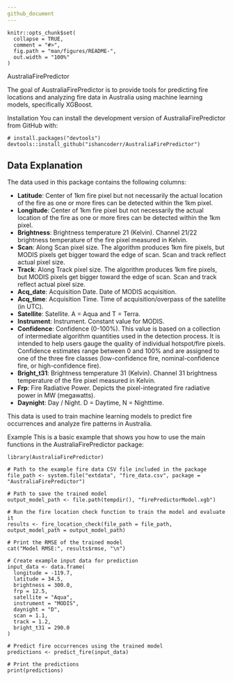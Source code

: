 ```yaml
---
github_document
---
```


<!-- README.md is generated from README.Rmd. Please edit that file -->

```{r, include = FALSE}
knitr::opts_chunk$set(
  collapse = TRUE,
  comment = "#>",
  fig.path = "man/figures/README-",
  out.width = "100%"
)
```

AustraliaFirePredictor
<!-- badges: start -->
<!-- badges: end -->
The goal of AustraliaFirePredictor is to provide tools for predicting fire locations and analyzing fire data in Australia using machine learning models, specifically XGBoost.

Installation
You can install the development version of AustraliaFirePredictor from GitHub with:

```{r}
# install.packages("devtools")
devtools::install_github("ishancoderr/AustraliaFirePredictor")

```
## Data Explanation

The data used in this package contains the following columns:

- **Latitude**: Center of 1km fire pixel but not necessarily the actual location of the fire as one or more fires can be detected within the 1km pixel.
- **Longitude**: Center of 1km fire pixel but not necessarily the actual location of the fire as one or more fires can be detected within the 1km pixel.
- **Brightness**: Brightness temperature 21 (Kelvin). Channel 21/22 brightness temperature of the fire pixel measured in Kelvin.
- **Scan**: Along Scan pixel size. The algorithm produces 1km fire pixels, but MODIS pixels get bigger toward the edge of scan. Scan and track reflect actual pixel size.
- **Track**: Along Track pixel size. The algorithm produces 1km fire pixels, but MODIS pixels get bigger toward the edge of scan. Scan and track reflect actual pixel size.
- **Acq_date**: Acquisition Date. Date of MODIS acquisition.
- **Acq_time**: Acquisition Time. Time of acquisition/overpass of the satellite (in UTC).
- **Satellite**: Satellite. A = Aqua and T = Terra.
- **Instrument**: Instrument. Constant value for MODIS.
- **Confidence**: Confidence (0-100%). This value is based on a collection of intermediate algorithm quantities used in the detection process. It is intended to help users gauge the quality of individual hotspot/fire pixels. Confidence estimates range between 0 and 100% and are assigned to one of the three fire classes (low-confidence fire, nominal-confidence fire, or high-confidence fire).
- **Bright_t31**: Brightness temperature 31 (Kelvin). Channel 31 brightness temperature of the fire pixel measured in Kelvin.
- **Frp**: Fire Radiative Power. Depicts the pixel-integrated fire radiative power in MW (megawatts).
- **Daynight**: Day / Night. D = Daytime, N = Nighttime.

This data is used to train machine learning models to predict fire occurrences and analyze fire patterns in Australia.

Example
This is a basic example that shows you how to use the main functions in the AustraliaFirePredictor package:
```{r}
library(AustraliaFirePredictor)

# Path to the example fire data CSV file included in the package
file_path <- system.file("extdata", "fire_data.csv", package = "AustraliaFirePredictor")

# Path to save the trained model
output_model_path <- file.path(tempdir(), "firePredictorModel.xgb")

# Run the fire location check function to train the model and evaluate it
results <- fire_location_check(file_path = file_path, output_model_path = output_model_path)

# Print the RMSE of the trained model
cat("Model RMSE:", results$rmse, "\n")

# Create example input data for prediction
input_data <- data.frame(
  longitude = -119.7,
  latitude = 34.5,
  brightness = 300.0,
  frp = 12.5,
  satellite = "Aqua",
  instrument = "MODIS",
  daynight = "D",
  scan = 1.1,
  track = 1.2,
  bright_t31 = 290.0
)

# Predict fire occurrences using the trained model
predictions <- predict_fire(input_data)

# Print the predictions
print(predictions)

```



